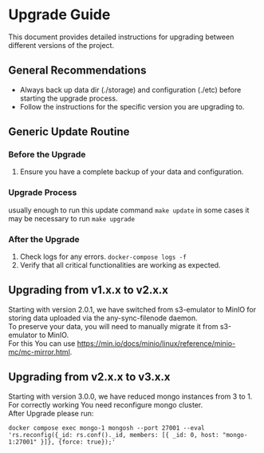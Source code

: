 # Upgrade Guide

This document provides detailed instructions for upgrading between different versions of the project.

## General Recommendations

- Always back up data dir (./storage) and configuration (./etc) before starting the upgrade process.
- Follow the instructions for the specific version you are upgrading to.

## Generic Update Routine

### Before the Upgrade

1. Ensure you have a complete backup of your data and configuration.

### Upgrade Process

usually enough to run this update command ```make update```
in some cases it may be necessary to run ```make upgrade```


### After the Upgrade

1. Check logs for any errors. ```docker-compose logs -f```
2. Verify that all critical functionalities are working as expected.

## Upgrading from v1.x.x to v2.x.x

Starting with version 2.0.1, we have switched from s3-emulator to MinIO for storing data uploaded via the any-sync-filenode daemon.  
To preserve your data, you will need to manually migrate it from s3-emulator to MinIO.  
For this You can use https://min.io/docs/minio/linux/reference/minio-mc/mc-mirror.html.  

## Upgrading from v2.x.x to v3.x.x
Starting with version 3.0.0, we have reduced mongo instances from 3 to 1.  
For correctly working You need reconfigure mongo cluster.  
After Upgrade please run:
```
docker compose exec mongo-1 mongosh --port 27001 --eval 'rs.reconfig({_id: rs.conf()._id, members: [{ _id: 0, host: "mongo-1:27001" }]}, {force: true});'
```
